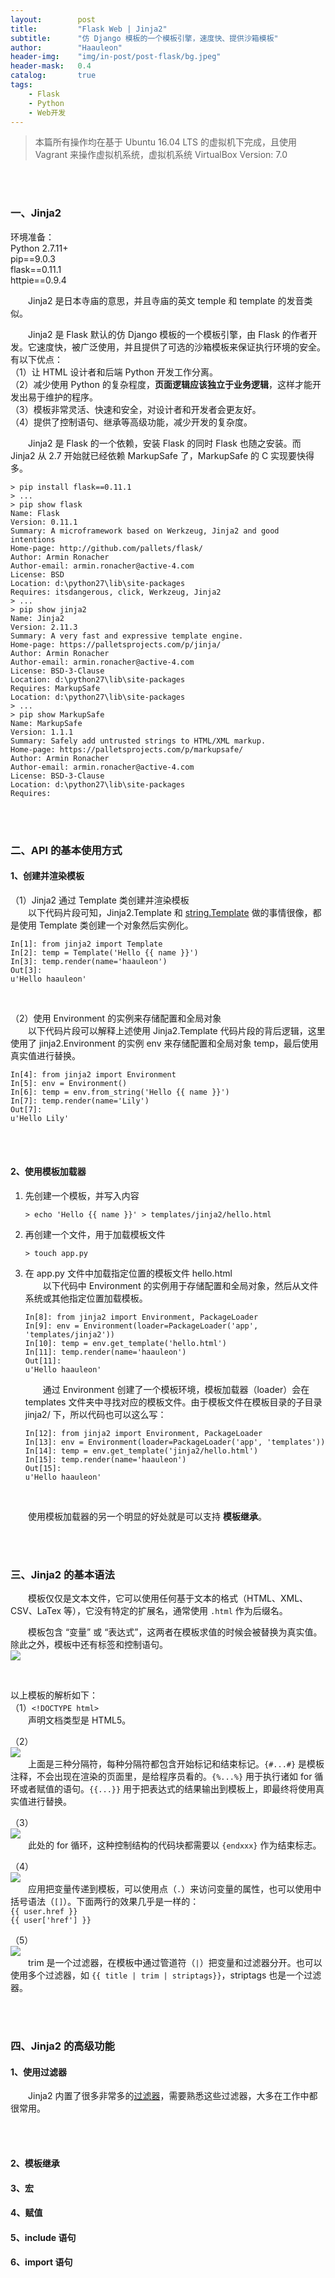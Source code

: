 ```yaml
---
layout:        post
title:         "Flask Web | Jinja2"
subtitle:      "仿 Django 模板的一个模板引擎，速度快、提供沙箱模板"
author:        "Haauleon"
header-img:    "img/in-post/post-flask/bg.jpeg"
header-mask:   0.4
catalog:       true
tags:
    - Flask
    - Python
    - Web开发
---
```


> 本篇所有操作均在基于 Ubuntu 16.04 LTS 的虚拟机下完成，且使用 Vagrant 来操作虚拟机系统，虚拟机系统 VirtualBox Version: 7.0 

<br>
<br>

### 一、Jinja2
环境准备：     
Python 2.7.11+      
pip==9.0.3     
flask==0.11.1   
httpie==0.9.4     

&emsp;&emsp;Jinja2 是日本寺庙的意思，并且寺庙的英文 temple 和 template 的发音类似。       

&emsp;&emsp;Jinja2 是 Flask 默认的仿 Django 模板的一个模板引擎，由 Flask 的作者开发。它速度快，被广泛使用，并且提供了可选的沙箱模板来保证执行环境的安全。有以下优点：    
（1）让 HTML 设计者和后端 Python 开发工作分离。    
（2）减少使用 Python 的复杂程度，**页面逻辑应该独立于业务逻辑**，这样才能开发出易于维护的程序。    
（3）模板非常灵活、快速和安全，对设计者和开发者会更友好。    
（4）提供了控制语句、继承等高级功能，减少开发的复杂度。     

&emsp;&emsp;Jinja2 是 Flask 的一个依赖，安装 Flask 的同时 Flask 也随之安装。而 Jinja2 从 2.7 开始就已经依赖 MarkupSafe 了，MarkupSafe 的 C 实现要快得多。           
```
> pip install flask==0.11.1
> ...
> pip show flask
Name: Flask
Version: 0.11.1
Summary: A microframework based on Werkzeug, Jinja2 and good intentions
Home-page: http://github.com/pallets/flask/
Author: Armin Ronacher
Author-email: armin.ronacher@active-4.com
License: BSD
Location: d:\python27\lib\site-packages
Requires: itsdangerous, click, Werkzeug, Jinja2
> ...
> pip show jinja2
Name: Jinja2
Version: 2.11.3
Summary: A very fast and expressive template engine.
Home-page: https://palletsprojects.com/p/jinja/
Author: Armin Ronacher
Author-email: armin.ronacher@active-4.com
License: BSD-3-Clause
Location: d:\python27\lib\site-packages
Requires: MarkupSafe
Location: d:\python27\lib\site-packages 
> ...
> pip show MarkupSafe
Name: MarkupSafe
Version: 1.1.1
Summary: Safely add untrusted strings to HTML/XML markup.
Home-page: https://palletsprojects.com/p/markupsafe/
Author: Armin Ronacher
Author-email: armin.ronacher@active-4.com
License: BSD-3-Clause
Location: d:\python27\lib\site-packages
Requires: 
```

<br>
<br>

### 二、API 的基本使用方式
#### 1、创建并渲染模板
（1）Jinja2 通过 Template 类创建并渲染模板       
&emsp;&emsp;以下代码片段可知，Jinja2.Template 和 [string.Template](https://haauleon.gitee.io/2022/11/22/flask-template/) 做的事情很像，都是使用 Template 类创建一个对象然后实例化。      
```
In[1]: from jinja2 import Template
In[2]: temp = Template('Hello {{ name }}')
In[3]: temp.render(name='haauleon')
Out[3]: 
u'Hello haauleon'
```

<br>

（2）使用 Environment 的实例来存储配置和全局对象   
&emsp;&emsp;以下代码片段可以解释上述使用 Jinja2.Template 代码片段的背后逻辑，这里使用了 jinja2.Environment 的实例 env 来存储配置和全局对象 temp，最后使用真实值进行替换。           
```
In[4]: from jinja2 import Environment
In[5]: env = Environment()
In[6]: temp = env.from_string('Hello {{ name }}')
In[7]: temp.render(name='Lily')
Out[7]: 
u'Hello Lily'
```

<br>
<br>

#### 2、使用模板加载器
1. 先创建一个模板，并写入内容     
    ```
    > echo 'Hello {{ name }}' > templates/jinja2/hello.html
    ```
2. 再创建一个文件，用于加载模板文件     
    ```
    > touch app.py
    ```
3. 在 app.py 文件中加载指定位置的模板文件 hello.html     
    &emsp;&emsp;以下代码中 Environment 的实例用于存储配置和全局对象，然后从文件系统或其他指定位置加载模板。
    ```
    In[8]: from jinja2 import Environment, PackageLoader
    In[9]: env = Environment(loader=PackageLoader('app', 'templates/jinja2'))
    In[10]: temp = env.get_template('hello.html')
    In[11]: temp.render(name='haauleon')
    Out[11]: 
    u'Hello haauleon'
    ```
    &emsp;&emsp;通过 Environment 创建了一个模板环境，模板加载器（loader）会在 templates 文件夹中寻找对应的模板文件。由于模板文件在模板目录的子目录 jinja2/ 下，所以代码也可以这么写：    
    ```
    In[12]: from jinja2 import Environment, PackageLoader
    In[13]: env = Environment(loader=PackageLoader('app', 'templates'))
    In[14]: temp = env.get_template('jinja2/hello.html')
    In[15]: temp.render(name='haauleon')
    Out[15]: 
    u'Hello haauleon'
    ```

<br>

&emsp;&emsp;使用模板加载器的另一个明显的好处就是可以支持 **模板继承**。     

<br>
<br>

### 三、Jinja2 的基本语法
&emsp;&emsp;模板仅仅是文本文件，它可以使用任何基于文本的格式（HTML、XML、CSV、LaTex 等），它没有特定的扩展名，通常使用 `.html` 作为后缀名。     

&emsp;&emsp;模板包含 “变量” 或 “表达式”，这两者在模板求值的时候会被替换为真实值。除此之外，模板中还有标签和控制语句。      
![](\img\in-post\post-flask\2022-11-22-flask-template-jinja2-1.jpg)       

<br>

以上模板的解析如下：   
（1）`<!DOCTYPE html>`        
&emsp;&emsp;声明文档类型是 HTML5。      

（2）      
![](\img\in-post\post-flask\2022-11-22-flask-template-jinja2-2.jpg)        
&emsp;&emsp;上面是三种分隔符，每种分隔符都包含开始标记和结束标记。`{#...#}` 是模板注释，不会出现在渲染的页面里，是给程序员看的。`{%...%}` 用于执行诸如 for 循环或者赋值的语句。`{{...}}` 用于把表达式的结果输出到模板上，即最终将使用真实值进行替换。      

（3）       
![](\img\in-post\post-flask\2022-11-22-flask-template-jinja2-3.jpg)    
&emsp;&emsp;此处的 for 循环，这种控制结构的代码块都需要以 `{endxxx}` 作为结束标志。      

（4）      
![](\img\in-post\post-flask\2022-11-22-flask-template-jinja2-4.jpg)           
&emsp;&emsp;应用把变量传递到模板，可以使用点（`.`）来访问变量的属性，也可以使用中括号语法（`[]`）。下面两行的效果几乎是一样的：     
`{{ user.href }}`     
`{{ user['href'] }}`

（5）     
![](\img\in-post\post-flask\2022-11-22-flask-template-jinja2-5.jpg)         
&emsp;&emsp;trim 是一个过滤器，在模板中通过管道符（`|`）把变量和过滤器分开。也可以使用多个过滤器，如 `{{ title | trim | striptags}}`，striptags 也是一个过滤器。  

<br>
<br>

### 四、Jinja2 的高级功能      
#### 1、使用过滤器
&emsp;&emsp;Jinja2 内置了很多非常多的[过滤器](https://jinja.palletsprojects.com/en/2.11.x/templates/#builtin-filters)，需要熟悉这些过滤器，大多在工作中都很常用。

<br>
<br>

#### 2、模板继承



#### 3、宏


#### 4、赋值


#### 5、include 语句


#### 6、import 语句

